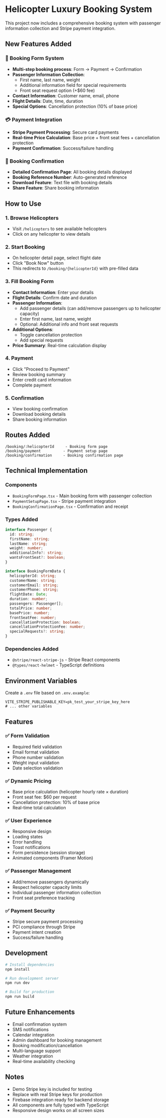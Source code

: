 # Helicopter Luxury Booking System

This project now includes a comprehensive booking system with passenger information collection and Stripe payment integration.

## New Features Added

### 🚁 Booking Form System
- **Multi-step booking process**: Form → Payment → Confirmation
- **Passenger Information Collection**: 
  - First name, last name, weight
  - Additional information field for special requirements
  - Front seat request option (+$60 fee)
- **Contact Information**: Customer name, email, phone
- **Flight Details**: Date, time, duration
- **Special Options**: Cancellation protection (10% of base price)

### 💳 Payment Integration
- **Stripe Payment Processing**: Secure card payments
- **Real-time Price Calculation**: Base price + front seat fees + cancellation protection
- **Payment Confirmation**: Success/failure handling

### 📄 Booking Confirmation
- **Detailed Confirmation Page**: All booking details displayed
- **Booking Reference Number**: Auto-generated reference
- **Download Feature**: Text file with booking details
- **Share Feature**: Share booking information

## How to Use

### 1. Browse Helicopters
- Visit `/helicopters` to see available helicopters
- Click on any helicopter to view details

### 2. Start Booking
- On helicopter detail page, select flight date
- Click "Book Now" button
- This redirects to `/booking/{helicopterId}` with pre-filled data

### 3. Fill Booking Form
- **Contact Information**: Enter your details
- **Flight Details**: Confirm date and duration
- **Passenger Information**: 
  - Add passenger details (can add/remove passengers up to helicopter capacity)
  - Enter first name, last name, weight
  - Optional: Additional info and front seat requests
- **Additional Options**: 
  - Toggle cancellation protection
  - Add special requests
- **Price Summary**: Real-time calculation display

### 4. Payment
- Click "Proceed to Payment"
- Review booking summary
- Enter credit card information
- Complete payment

### 5. Confirmation
- View booking confirmation
- Download booking details
- Share booking information

## Routes Added

```
/booking/:helicopterId     - Booking form page
/booking/payment          - Payment setup page  
/booking/confirmation     - Booking confirmation page
```

## Technical Implementation

### Components
- `BookingFormPage.tsx` - Main booking form with passenger collection
- `PaymentSetupPage.tsx` - Stripe payment integration
- `BookingConfirmationPage.tsx` - Confirmation and receipt

### Types Added
```typescript
interface Passenger {
  id: string;
  firstName: string;
  lastName: string;
  weight: number;
  additionalInfo?: string;
  wantsFrontSeat?: boolean;
}

interface BookingFormData {
  helicopterId: string;
  customerName: string;
  customerEmail: string;
  customerPhone: string;
  flightDate: Date;
  duration: number;
  passengers: Passenger[];
  totalPrice: number;
  basePrice: number;
  frontSeatFee: number;
  cancellationProtection: boolean;
  cancellationProtectionFee: number;
  specialRequests?: string;
}
```

### Dependencies Added
- `@stripe/react-stripe-js` - Stripe React components
- `@types/react-helmet` - TypeScript definitions

## Environment Variables

Create a `.env` file based on `.env.example`:

```env
VITE_STRIPE_PUBLISHABLE_KEY=pk_test_your_stripe_key_here
# ... other variables
```

## Features

### ✅ Form Validation
- Required field validation
- Email format validation
- Phone number validation
- Weight input validation
- Date selection validation

### ✅ Dynamic Pricing
- Base price calculation (helicopter hourly rate × duration)
- Front seat fee: $60 per request
- Cancellation protection: 10% of base price
- Real-time total calculation

### ✅ User Experience
- Responsive design
- Loading states
- Error handling
- Toast notifications
- Form persistence (session storage)
- Animated components (Framer Motion)

### ✅ Passenger Management
- Add/remove passengers dynamically
- Respect helicopter capacity limits
- Individual passenger information collection
- Front seat preference tracking

### ✅ Payment Security
- Stripe secure payment processing
- PCI compliance through Stripe
- Payment intent creation
- Success/failure handling

## Development

```bash
# Install dependencies
npm install

# Run development server
npm run dev

# Build for production
npm run build
```

## Future Enhancements

- Email confirmation system
- SMS notifications
- Calendar integration
- Admin dashboard for booking management
- Booking modification/cancellation
- Multi-language support
- Weather integration
- Real-time availability checking

## Notes

- Demo Stripe key is included for testing
- Replace with real Stripe keys for production
- Firebase integration ready for backend storage
- All components are fully typed with TypeScript
- Responsive design works on all screen sizes
